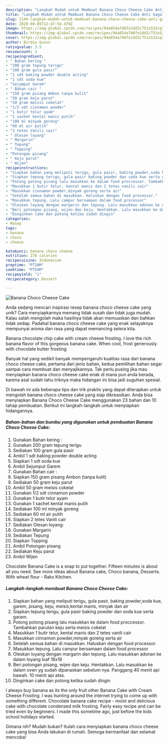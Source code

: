 ```yaml
---
description: "Langkah Mudah untuk Membuat Banana Choco Cheese Cake Anti Gagal"
title: "Langkah Mudah untuk Membuat Banana Choco Cheese Cake Anti Gagal"
slug: 1149-langkah-mudah-untuk-membuat-banana-choco-cheese-cake-anti-gagal
date: 2020-08-05T12:47:54.479Z
image: https://img-global.cpcdn.com/recipes/94a854a7d6fe1dd3/751x532cq70/banana-choco-cheese-cake-foto-resep-utama.jpg
thumbnail: https://img-global.cpcdn.com/recipes/94a854a7d6fe1dd3/751x532cq70/banana-choco-cheese-cake-foto-resep-utama.jpg
cover: https://img-global.cpcdn.com/recipes/94a854a7d6fe1dd3/751x532cq70/banana-choco-cheese-cake-foto-resep-utama.jpg
author: Birdie Quinn
ratingvalue: 3.5
reviewcount: 3
recipeingredient:
- " Bahan kering "
- "200 gram tepung terigu"
- "100 gram gula pasir"
- "1 sdt baking powder double acting"
- "1 sdt soda kue"
- "Sejumput Garem"
- " Bahan cair "
- "150 gram pisang Ambon tanpa kulit"
- "50 gram keju parut"
- "50 gram meisis cokelat"
- "1/2 sdt cinnamon powder"
- "1 butir telur ayam"
- "1 sachet kental manis putih"
- "100 ml minyak goreng"
- "60 ml air putih"
- "2 tetes Vanili cair"
- " Olesan loyang"
- " Margarin"
- " Tepung"
- " Topping"
- "Potongan pisang"
- " Keju parut"
- " Wijen"
recipeinstructions:
- "Siapkan bahan yang meliputi terigu, gula pasir, baking powder,soda kue, garem, pisang, keju, meisis,kental manis, minyak dan air"
- "Siapkan tepung terigu, gula pasir baking powder dan soda kue serta garam."
- "Potong potong pisang lalu masukkan ke dalam food proccessor. Tambahkan parutan keju serta meisis cokelat"
- "Masukkan 1 butir telur, kental manis dan 2 tetes vanili cair"
- "Masukkan cinnamon powder,minyak goreng serta air"
- "Setelah semua bahan di masukkan. Haluskan dengan food processor."
- "Masukkan tepung. Lalu campur bersamaan dalam food processor"
- "Oleskan loyang dengan margarin dan tepung. Lalu masukkan adonan ke dalam loyang loaf 18x18"
- "Beri potongan pisang, wijen dan keju. Hentakkan. Lalu masukkan ke dalam oven yg sudah dipanaskan sebelum nya. Panggang 40 menit api bawah. 10 menit api atas."
- "Dinginkan cake dan potong ketika sudah dingin"
categories:
- Resep
tags:
- banana
- choco
- cheese

katakunci: banana choco cheese 
nutrition: 278 calories
recipecuisine: Indonesian
preptime: "PT20M"
cooktime: "PT54M"
recipeyield: "1"
recipecategory: Dessert

---
```



![Banana Choco Cheese Cake](https://img-global.cpcdn.com/recipes/94a854a7d6fe1dd3/751x532cq70/banana-choco-cheese-cake-foto-resep-utama.jpg)

Anda sedang mencari inspirasi resep banana choco cheese cake yang unik? Cara menyiapkannya memang tidak susah dan tidak juga mudah. Kalau salah mengolah maka hasilnya tidak akan memuaskan dan bahkan tidak sedap. Padahal banana choco cheese cake yang enak selayaknya mempunyai aroma dan rasa yang dapat memancing selera kita.

Banana chocolate chip cake with cream cheese frosting. I love the rich banana flavor of this gorgeous banana cake. When cool, frost generously with chocolate butter frosting.

Banyak hal yang sedikit banyak mempengaruhi kualitas rasa dari banana choco cheese cake, pertama dari jenis bahan, kedua pemilihan bahan segar sampai cara membuat dan menyajikannya. Tak perlu pusing jika mau menyiapkan banana choco cheese cake enak di mana pun anda berada, karena asal sudah tahu triknya maka hidangan ini bisa jadi suguhan spesial.


Di bawah ini ada beberapa tips dan trik praktis yang dapat diterapkan untuk mengolah banana choco cheese cake yang siap dikreasikan. Anda bisa menyiapkan Banana Choco Cheese Cake menggunakan 23 bahan dan 10 tahap pembuatan. Berikut ini langkah-langkah untuk menyiapkan hidangannya.

<!--inarticleads1-->

##### Bahan-bahan dan bumbu yang digunakan untuk pembuatan Banana Choco Cheese Cake:

1. Gunakan  Bahan kering :
1. Gunakan 200 gram tepung terigu
1. Sediakan 100 gram gula pasir
1. Ambil 1 sdt baking powder double acting
1. Siapkan 1 sdt soda kue
1. Ambil Sejumput Garem
1. Gunakan  Bahan cair :
1. Siapkan 150 gram pisang Ambon (tanpa kulit)
1. Sediakan 50 gram keju parut
1. Ambil 50 gram meisis cokelat
1. Gunakan 1/2 sdt cinnamon powder
1. Gunakan 1 butir telur ayam
1. Gunakan 1 sachet kental manis putih
1. Sediakan 100 ml minyak goreng
1. Sediakan 60 ml air putih
1. Siapkan 2 tetes Vanili cair
1. Sediakan  Olesan loyang:
1. Gunakan  Margarin
1. Sediakan  Tepung
1. Siapkan  Topping
1. Ambil Potongan pisang
1. Sediakan  Keju parut
1. Ambil  Wijen


Chocolate Banana Cake is a snap to put together. Fifteen minutes is about all you need. See more ideas about Banana cake, Choco banana, Desserts. With wheat flour - Raks Kitchen. 

<!--inarticleads2-->

##### Langkah-langkah membuat Banana Choco Cheese Cake:

1. Siapkan bahan yang meliputi terigu, gula pasir, baking powder,soda kue, garem, pisang, keju, meisis,kental manis, minyak dan air
1. Siapkan tepung terigu, gula pasir baking powder dan soda kue serta garam.
1. Potong potong pisang lalu masukkan ke dalam food proccessor. Tambahkan parutan keju serta meisis cokelat
1. Masukkan 1 butir telur, kental manis dan 2 tetes vanili cair
1. Masukkan cinnamon powder,minyak goreng serta air
1. Setelah semua bahan di masukkan. Haluskan dengan food processor.
1. Masukkan tepung. Lalu campur bersamaan dalam food processor
1. Oleskan loyang dengan margarin dan tepung. Lalu masukkan adonan ke dalam loyang loaf 18x18
1. Beri potongan pisang, wijen dan keju. Hentakkan. Lalu masukkan ke dalam oven yg sudah dipanaskan sebelum nya. Panggang 40 menit api bawah. 10 menit api atas.
1. Dinginkan cake dan potong ketika sudah dingin


I always buy banana as its the only fruit other Banana Cake with Cream Cheese Frosting. I was hunting around the internet trying to come up with something different. Chocolate banana cake recipe - moist and delicious cake with chocolate condensed milk frosting. Fairly easy recipe and can be tried even by beginners. I made this sometime ago, just before the kids school holidays started. 

Gimana nih? Mudah bukan? Itulah cara menyiapkan banana choco cheese cake yang bisa Anda lakukan di rumah. Semoga bermanfaat dan selamat mencoba!

